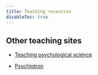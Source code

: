 ```yaml
---
title: Teaching resources
disableToc: true
---
```


## Other teaching sites

- [Teaching psychological science](http://www.teachpsychscience.org/default.asp)

- [Psychlotron](http://www.psychlotron.org.uk/)